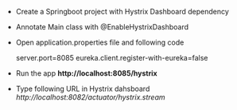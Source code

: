 * Create a Springboot project with Hystrix Dashboard dependency

* Annotate Main class with @EnableHystrixDashboard

* Open application.properties file and following code

	server.port=8085
	eureka.client.register-with-eureka=false

* Run the app **http://localhost:8085/hystrix**

* Type following URL in Hystrix dahsboard    
	*http://localhost:8082/actuator/hystrix.stream*